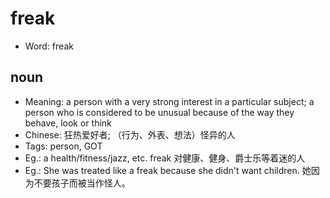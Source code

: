 # freak

- Word: freak

## noun

- Meaning: a person with a very strong interest in a particular subject; a person who is considered to be unusual because of the way they behave, look or think
- Chinese: 狂热爱好者; （行为、外表、想法）怪异的人
- Tags: person, GOT
- Eg.: a health/fitness/jazz, etc. freak 对健康、健身、爵士乐等着迷的人
- Eg.: She was treated like a freak because she didn't want children. 她因为不要孩子而被当作怪人。

